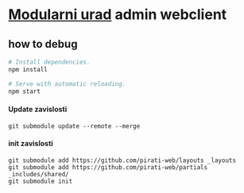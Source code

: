 # [Modularni urad](https://modularni-urad.github.io/) admin webclient

## how to debug

``` bash
# Install dependencies.
npm install

# Serve with automatic reloading.
npm start
```

#### Update zavislosti

```
git submodule update --remote --merge
```

#### init zavislosti

```
git submodule add https://github.com/pirati-web/layouts _layouts
git submodule add https://github.com/pirati-web/partials _includes/shared/
git submodule init
```